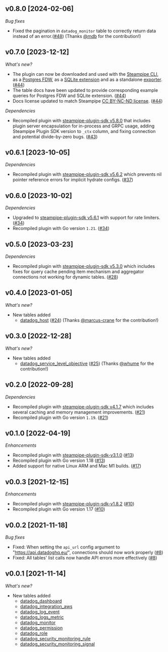 ## v0.8.0 [2024-02-06]

_Bug fixes_

- Fixed the pagination in `datadog_monitor` table to correctly return data instead of an error.([#48](https://github.com/turbot/steampipe-plugin-datadog/pull/48)) (Thanks [@mdb](https://github.com/mdb) for the contribution!)

## v0.7.0 [2023-12-12]

_What's new?_

- The plugin can now be downloaded and used with the [Steampipe CLI](https://steampipe.io/docs), as a [Postgres FDW](https://steampipe.io/docs/steampipe_postgres/overview), as a [SQLite extension](https://steampipe.io/docs//steampipe_sqlite/overview) and as a standalone [exporter](https://steampipe.io/docs/steampipe_export/overview). ([#44](https://github.com/turbot/steampipe-plugin-datadog/pull/44))
- The table docs have been updated to provide corresponding example queries for Postgres FDW and SQLite extension. ([#44](https://github.com/turbot/steampipe-plugin-datadog/pull/44))
- Docs license updated to match Steampipe [CC BY-NC-ND license](https://github.com/turbot/steampipe-plugin-datadog/blob/main/docs/LICENSE). ([#44](https://github.com/turbot/steampipe-plugin-datadog/pull/44))

_Dependencies_

- Recompiled plugin with [steampipe-plugin-sdk v5.8.0](https://github.com/turbot/steampipe-plugin-sdk/blob/main/CHANGELOG.md#v580-2023-12-11) that includes plugin server encapsulation for in-process and GRPC usage, adding Steampipe Plugin SDK version to `_ctx` column, and fixing connection and potential divide-by-zero bugs. ([#43](https://github.com/turbot/steampipe-plugin-datadog/pull/43))

## v0.6.1 [2023-10-05]

_Dependencies_

- Recompiled plugin with [steampipe-plugin-sdk v5.6.2](https://github.com/turbot/steampipe-plugin-sdk/blob/main/CHANGELOG.md#v562-2023-10-03) which prevents nil pointer reference errors for implicit hydrate configs. ([#37](https://github.com/turbot/steampipe-plugin-datadog/pull/37))

## v0.6.0 [2023-10-02]

_Dependencies_

- Upgraded to [steampipe-plugin-sdk v5.6.1](https://github.com/turbot/steampipe-plugin-sdk/blob/main/CHANGELOG.md#v561-2023-09-29) with support for rate limiters. ([#34](https://github.com/turbot/steampipe-plugin-datadog/pull/34))
- Recompiled plugin with Go version `1.21`. ([#34](https://github.com/turbot/steampipe-plugin-datadog/pull/34))

## v0.5.0 [2023-03-23]

_Dependencies_

- Recompiled plugin with [steampipe-plugin-sdk v5.3.0](https://github.com/turbot/steampipe-plugin-sdk/blob/main/CHANGELOG.md#v530-2023-03-16) which includes fixes for query cache pending item mechanism and aggregator connections not working for dynamic tables. ([#28](https://github.com/turbot/steampipe-plugin-datadog/pull/28))

## v0.4.0 [2023-01-05]

_What's new?_

- New tables added
  - [datadog_host](https://hub.steampipe.io/plugins/turbot/datadog/tables/datadog_host) ([#24](https://github.com/turbot/steampipe-plugin-datadog/pull/24)) (Thanks [@marcus-crane](https://github.com/marcus-crane) for the contribution!)

## v0.3.0 [2022-12-28]

_What's new?_

- New tables added
  - [datadog_service_level_objective](https://hub.steampipe.io/plugins/turbot/datadog/tables/datadog_service_level_objective) ([#25](https://github.com/turbot/steampipe-plugin-datadog/pull/25)) (Thanks [@whume](https://github.com/whume) for the contribution!)

## v0.2.0 [2022-09-28]

_Dependencies_

- Recompiled plugin with [steampipe-plugin-sdk v4.1.7](https://github.com/turbot/steampipe-plugin-sdk/blob/main/CHANGELOG.md#v417-2022-09-08) which includes several caching and memory management improvements. ([#21](https://github.com/turbot/steampipe-plugin-datadog/pull/21))
- Recompiled plugin with Go version `1.19`. ([#21](https://github.com/turbot/steampipe-plugin-datadog/pull/21))

## v0.1.0 [2022-04-19]

_Enhancements_

- Recompiled plugin with [steampipe-plugin-sdk-v3.1.0](https://github.com/turbot/steampipe-plugin-sdk/blob/main/CHANGELOG.md#v310--2022-03-30) ([#13](https://github.com/turbot/steampipe-plugin-datadog/pull/13))
- Recompiled plugin with Go version 1.18 ([#13](https://github.com/turbot/steampipe-plugin-datadog/pull/13))
- Added support for native Linux ARM and Mac M1 builds. ([#17](https://github.com/turbot/steampipe-plugin-datadog/pull/17))

## v0.0.3 [2021-12-15]

_Enhancements_

- Recompiled plugin with [steampipe-plugin-sdk-v1.8.2](https://github.com/turbot/steampipe-plugin-sdk/blob/main/CHANGELOG.md#v182--2021-11-22) ([#10](https://github.com/turbot/steampipe-plugin-datadog/pull/10))
- Recompiled plugin with Go version 1.17 ([#10](https://github.com/turbot/steampipe-plugin-datadog/pull/10))

## v0.0.2 [2021-11-18]

_Bug fixes_

- Fixed: When setting the `api_url` config argument to "https://api.datadoghq.eu/", connections should now work properly ([#8](https://github.com/turbot/steampipe-plugin-datadog/pull/8))
- Fixed: All tables' list calls now handle API errors more effectively ([#8](https://github.com/turbot/steampipe-plugin-datadog/pull/8))

## v0.0.1 [2021-11-14]

_What's new?_

- New tables added
  - [datadog_dashboard](https://hub.steampipe.io/plugins/turbot/datadog/tables/datadog_dashboard)
  - [datadog_integration_aws](https://hub.steampipe.io/plugins/turbot/datadog/tables/datadog_integration_aws)
  - [datadog_log_event](https://hub.steampipe.io/plugins/turbot/datadog/tables/datadog_log_event)
  - [datadog_logs_metric](https://hub.steampipe.io/plugins/turbot/datadog/tables/datadog_logs_metric)
  - [datadog_monitor](https://hub.steampipe.io/plugins/turbot/datadog/tables/datadog_monitor)
  - [datadog_permission](https://hub.steampipe.io/plugins/turbot/datadog/tables/datadog_permission)
  - [datadog_role](https://hub.steampipe.io/plugins/turbot/datadog/tables/datadog_role)
  - [datadog_security_monitoring_rule](https://hub.steampipe.io/plugins/turbot/datadog/tables/datadog_security_monitoring_rule)
  - [datadog_security_monitoring_signal](https://hub.steampipe.io/plugins/turbot/datadog/tables/datadog_security_monitoring_signal)

